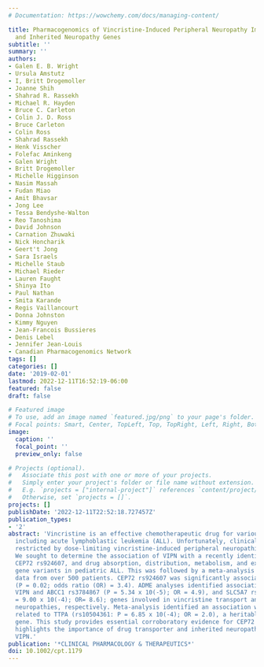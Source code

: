 ```yaml
---
# Documentation: https://wowchemy.com/docs/managing-content/

title: Pharmacogenomics of Vincristine-Induced Peripheral Neuropathy Implicates Pharmacokinetic
  and Inherited Neuropathy Genes
subtitle: ''
summary: ''
authors:
- Galen E. B. Wright
- Ursula Amstutz
- I, Britt Drogemoller
- Joanne Shih
- Shahrad R. Rassekh
- Michael R. Hayden
- Bruce C. Carleton
- Colin J. D. Ross
- Bruce Carleton
- Colin Ross
- Shahrad Rassekh
- Henk Visscher
- Folefac Aminkeng
- Galen Wright
- Britt Drogemoller
- Michelle Higginson
- Nasim Massah
- Fudan Miao
- Amit Bhavsar
- Jong Lee
- Tessa Bendyshe-Walton
- Reo Tanoshima
- David Johnson
- Carnation Zhuwaki
- Nick Honcharik
- Geert't Jong
- Sara Israels
- Michelle Staub
- Michael Rieder
- Lauren Faught
- Shinya Ito
- Paul Nathan
- Smita Karande
- Regis Vaillancourt
- Donna Johnston
- Kimmy Nguyen
- Jean-Francois Bussieres
- Denis Lebel
- Jennifer Jean-Louis
- Canadian Pharmacogenomics Network
tags: []
categories: []
date: '2019-02-01'
lastmod: 2022-12-11T16:52:19-06:00
featured: false
draft: false

# Featured image
# To use, add an image named `featured.jpg/png` to your page's folder.
# Focal points: Smart, Center, TopLeft, Top, TopRight, Left, Right, BottomLeft, Bottom, BottomRight.
image:
  caption: ''
  focal_point: ''
  preview_only: false

# Projects (optional).
#   Associate this post with one or more of your projects.
#   Simply enter your project's folder or file name without extension.
#   E.g. `projects = ["internal-project"]` references `content/project/deep-learning/index.md`.
#   Otherwise, set `projects = []`.
projects: []
publishDate: '2022-12-11T22:52:18.727457Z'
publication_types:
- '2'
abstract: 'Vincristine is an effective chemotherapeutic drug for various cancers,
  including acute lymphoblastic leukemia (ALL). Unfortunately, clinical utility is
  restricted by dose-limiting vincristine-induced peripheral neuropathies (VIPN).
  We sought to determine the association of VIPN with a recently identified risk variant,
  CEP72 rs924607, and drug absorption, distribution, metabolism, and excretion (ADME)
  gene variants in pediatric ALL. This was followed by a meta-analysis of pharmacogenomic
  data from over 500 patients. CEP72 rs924607 was significantly associated with VIPN
  (P = 0.02; odds ratio (OR) = 3.4). ADME analyses identified associations between
  VIPN and ABCC1 rs3784867 (P = 5.34 x 10(-5); OR = 4.9), and SLC5A7 rs1013940 (P
  = 9.00 x 10(-4); OR= 8.6); genes involved in vincristine transport and inherited
  neuropathies, respectively. Meta-analysis identified an association with a variant
  related to TTPA (rs10504361: P = 6.85 x 10(-4); OR = 2.0), a heritable neuropathy-related
  gene. This study provides essential corroboratory evidence for CEP72 rs924607 and
  highlights the importance of drug transporter and inherited neuropathy genes in
  VIPN.'
publication: '*CLINICAL PHARMACOLOGY & THERAPEUTICS*'
doi: 10.1002/cpt.1179
---
```


